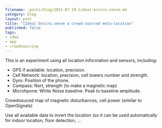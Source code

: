 ```yaml
---
filename: _posts/blog/2012-07-19-[idea]-enviro.sense.md
category: blog
layout: post
title: "[Idea] Enviro.sense a crowd-sourced meta-location"
published: false
tags:
- idea
- app
- crowdsourcing
---
```


This is an experiment using all location information and sensors, including:
* GPS if available: location, precision.
* Cell Network: location, precision, cell towers number and strength.
* Gyro: Position of the phone.
* Compass: Nort, strength (to make a magnetic map)
* Microhpone: White Noise baseline. Peak to baseline amplitude.


Crowdosuced map of magnetic disturbances, cell power (similar to
OpenSignals)

Use all available data to invert the location (so it can be used
automatically for indoor location, floor detection, ...


